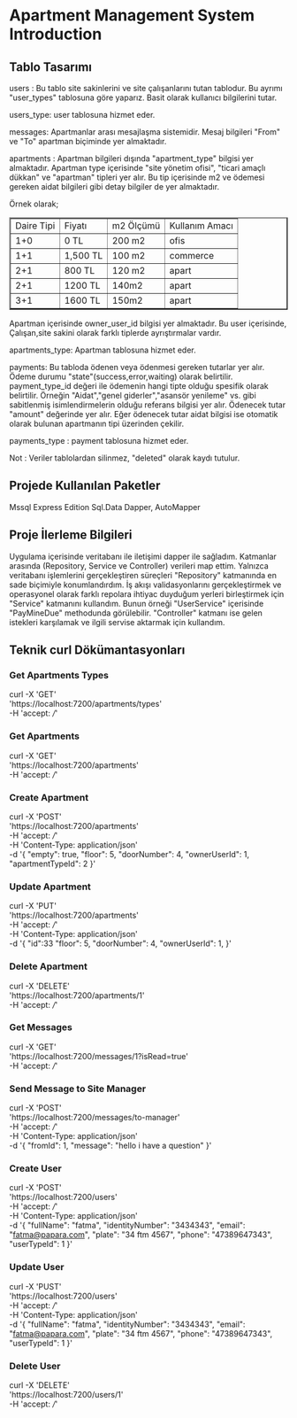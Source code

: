 # Apartment Management System Introduction

## Tablo Tasarımı
users : Bu tablo site sakinlerini ve site çalışanlarını tutan tablodur. Bu ayrımı "user_types" tablosuna göre yaparız. Basit olarak kullanıcı bilgilerini tutar.

users_type: user tablosuna hizmet eder.

messages: Apartmanlar arası mesajlaşma sistemidir. Mesaj bilgileri "From" ve "To" apartman biçiminde yer almaktadır.

apartments : Apartman bilgileri dışında "apartment_type" bilgisi yer almaktadır. Apartman type içerisinde "site yönetim ofisi", "ticari amaçlı dükkan" ve "apartman" tipleri yer alır. 
Bu tip içerisinde m2 ve ödemesi gereken aidat bilgileri gibi detay bilgiler de yer almaktadır.

Örnek olarak;


<table border="2">
    <body>
    <tr>
            <td>Daire Tipi</td>
            <td>Fiyatı</td>
            <td>m2 Ölçümü</td>
            <td>Kullanım Amacı</td>  
        </tr>
        <tr>
            <td>1+0</td>
            <td>0 TL</td>
            <td>200 m2</td>
            <td>ofis</td>
        </tr>
        <tr>
            <td>1+1</td>
            <td>1,500 TL</td>
            <td>100 m2</td>
            <td>commerce<br />
            </td>
        </tr>
        <tr>
            <td>2+1</td>
            <td>800 TL</td>
            <td>120 m2</td>
            <td>apart<br />
            </td>
        </tr>
        <tr>
            <td>2+1</td>
            <td>1200 TL</td>
            <td>140m2</td>
            <td>apart</td>
        </tr>
        <tr>
            <td>3+1</td>
            <td>1600 TL</td>
            <td>150m2</td>
            <td>apart</td>
        </tr>
    </body>
</table>



Apartman içerisinde owner_user_id bilgisi yer almaktadır. Bu user içerisinde, Çalışan,site sakini olarak farklı tiplerde ayrıştırmalar vardır.

apartments_type: Apartman tablosuna hizmet eder.

payments: Bu tabloda ödenen veya ödenmesi gereken tutarlar yer alır. Ödeme durumu "state"(success,error,waiting) olarak belirtilir. payment_type_id değeri ile ödemenin hangi tipte olduğu spesifik olarak belirtilir. Örneğin "Aidat","genel giderler","asansör yenileme" vs. gibi sabitlenmiş isimlendirmelerin olduğu referans bilgisi yer alır. Ödenecek tutar "amount" değerinde yer alır. Eğer ödenecek tutar aidat bilgisi ise otomatik olarak bulunan apartmanın tipi üzerinden çekilir.

payments_type : payment tablosuna hizmet eder.

Not : Veriler tablolardan silinmez, "deleted" olarak kaydı tutulur.


## Projede Kullanılan Paketler

Mssql Express Edition
Sql.Data
Dapper,
AutoMapper

## Proje İlerleme Bilgileri

Uygulama içerisinde veritabanı ile iletişimi dapper ile sağladım. Katmanlar arasında (Repository, Service ve Controller) verileri map ettim.
Yalnızca veritabanı işlemlerini gerçekleştiren süreçleri "Repository" katmanında en sade biçimiyle konumlandırdım.
İş akışı validasyonlarını gerçekleştirmek ve operasyonel olarak farklı repolara ihtiyac duyduğum yerleri birleştirmek için "Service" katmanını kullandım. 
Bunun örneği "UserService" içerisinde "PayMineDue" methodunda görülebilir. 
"Controller" katmanı ise gelen istekleri karşılamak ve ilgili servise aktarmak için kullandım.



## Teknik curl Dökümantasyonları


### Get Apartments Types 

curl -X 'GET' \
  'https://localhost:7200/apartments/types' \
  -H 'accept: */*'


### Get Apartments 

curl -X 'GET' \
  'https://localhost:7200/apartments' \
  -H 'accept: */*'


### Create Apartment

curl -X 'POST' \
  'https://localhost:7200/apartments' \
  -H 'accept: */*' \
  -H 'Content-Type: application/json' \
  -d '{
  "empty": true,
  "floor": 5,
  "doorNumber": 4,
  "ownerUserId": 1,
  "apartmentTypeId": 2
}'



### Update Apartment

curl -X 'PUT' \
  'https://localhost:7200/apartments' \
  -H 'accept: */*' \
  -H 'Content-Type: application/json' \
  -d '{
  "id":33
  "floor": 5,
  "doorNumber": 4,
  "ownerUserId": 1,
}'


### Delete Apartment
curl -X 'DELETE' \
  'https://localhost:7200/apartments/1' \
  -H 'accept: */*'


### Get Messages

curl -X 'GET' \
  'https://localhost:7200/messages/1?isRead=true' \
  -H 'accept: */*'   


### Send Message to Site Manager

curl -X 'POST' \
  'https://localhost:7200/messages/to-manager' \
  -H 'accept: */*' \
  -H 'Content-Type: application/json' \
  -d '{
  "fromId": 1,
  "message": "hello i have a question"
}'



### Create User
curl -X 'POST' \
  'https://localhost:7200/users' \
  -H 'accept: */*' \
  -H 'Content-Type: application/json' \
  -d '{
  "fullName": "fatma",
  "identityNumber": "3434343",
  "email": "fatma@papara.com",
  "plate": "34 ftm 4567",
  "phone": "47389647343",
  "userTypeId": 1
}'


### Update User
curl -X 'PUST' \
  'https://localhost:7200/users' \
  -H 'accept: */*' \
  -H 'Content-Type: application/json' \
  -d '{
  "fullName": "fatma",
  "identityNumber": "3434343",
  "email": "fatma@papara.com",
  "plate": "34 ftm 4567",
  "phone": "47389647343",
  "userTypeId": 1
}'


### Delete User

curl -X 'DELETE' \
  'https://localhost:7200/users/1' \
  -H 'accept: */*'

